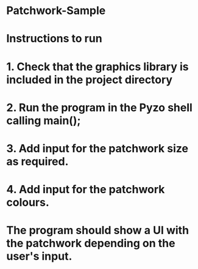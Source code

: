 # Patchwork-Sample
# Instructions to run
# 1. Check that the graphics library is included in the project directory
# 2. Run the program in the Pyzo shell calling main();
# 3. Add input for the patchwork size as required.
# 4. Add input for the patchwork colours.
# The program should show a UI with the patchwork depending on the user's input.
